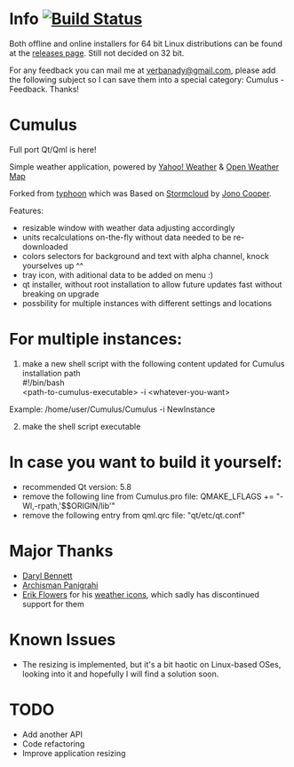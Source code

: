 # Info [![Build Status](https://travis-ci.org/vadrian89/cumulus-qt.svg?branch=master)](https://travis-ci.org/vadrian89/cumulus-qt)
Both offline and online installers for 64 bit Linux distributions can be found at the [releases page](https://github.com/vadrian89/cumulus-qt/releases).
Still not decided on 32 bit.

For any feedback you can mail me at verbanady@gmail.com, please add the following subject so I can save them into a special category: Cumulus - Feedback.
Thanks!

# Cumulus

Full port Qt/Qml is here!

Simple weather application, powered by [Yahoo! Weather](http://weather.yahoo.com) & [Open Weather Map](http://openweathermap.org/)

Forked from [typhoon](https://github.com/apandada1/typhoon) which was
Based on [Stormcloud](https://github.com/consindo/stormcloud/) by [Jono Cooper](https://twitter.com/consindo).

Features:
- resizable window with weather data adjusting accordingly
- units recalculations on-the-fly without data needed to be re-downloaded
- colors selectors for background and text with alpha channel, knock yourselves up ^^
- tray icon, with aditional data to be added on menu :)
- qt installer, without root installation to allow future updates fast without breaking on upgrade
- possbility for multiple instances with different settings and locations

# For multiple instances:

1. make a new shell script with the following content updated for Cumulus installation path  
#!/bin/bash  
\<path-to-cumulus-executable> -i \<whatever-you-want>

Example: /home/user/Cumulus/Cumulus -i NewInstance

2. make the shell script executable

# In case you want to build it yourself:

- recommended Qt version: 5.8
- remove the following line from Cumulus.pro file: QMAKE_LFLAGS += "-Wl,-rpath,'$$ORIGIN/lib'"
- remove the following entry from qml.qrc file: "qt/etc/qt.conf"

# Major Thanks
- [Daryl Bennett](https://github.com/kd8bny)
- [Archisman Panigrahi](https://github.com/apandada1)
- [Erik Flowers](https://github.com/erikflowers) for his [weather icons](https://github.com/erikflowers/weather-icons),
which sadly has discontinued support for them

# Known Issues
- The resizing is implemented, but it's a bit haotic on Linux-based OSes, looking into it and hopefully I will find a solution soon.

# TODO
- Add another API
- Code refactoring
- Improve application resizing

